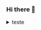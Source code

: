 ### Hi there 👋

<details>
 <summary> teste </b></summary>
 <br> 
 ![silvio's github stats](https://github-readme-stats.vercel.app/api?username=Silvio-Hub&show_icons=true&theme=radical)


</details>



<!--
**Silvio-Hub/Silvio-Hub** is a ✨ _special_ ✨ repository because its `README.md` (this file) appears on your GitHub profile.

Here are some ideas to get you started:

- 🔭 I’m currently working on ...
- 🌱 I’m currently learning ...
- 👯 I’m looking to collaborate on ...
- 🤔 I’m looking for help with ...
- 💬 Ask me about ...
- 📫 How to reach me: ...
- 😄 Pronouns: ...
- ⚡ Fun fact: ...
-->
